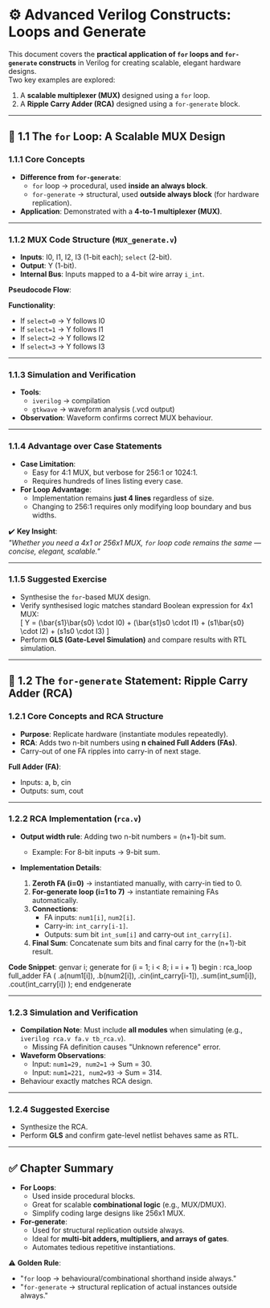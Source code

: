 # ⚙️ Advanced Verilog Constructs: Loops and Generate

This document covers the **practical application of `for` loops and `for-generate` constructs** in Verilog for creating scalable, elegant hardware designs.  
Two key examples are explored:  
1. A **scalable multiplexer (MUX)** designed using a `for` loop.  
2. A **Ripple Carry Adder (RCA)** designed using a `for-generate` block.  

---

## 📖 1.1 The `for` Loop: A Scalable MUX Design

### 1.1.1 Core Concepts
- **Difference from `for-generate`**:  
  - `for` loop → procedural, used **inside an always block**.  
  - `for-generate` → structural, used **outside always block** (for hardware replication).  
- **Application**: Demonstrated with a **4-to-1 multiplexer (MUX)**.  

---

### 1.1.2 MUX Code Structure (`MUX_generate.v`)
- **Inputs**: I0, I1, I2, I3 (1-bit each); `select` (2-bit).  
- **Output**: Y (1-bit).  
- **Internal Bus**: Inputs mapped to a 4-bit wire array `i_int`.  

**Pseudocode Flow**:

**Functionality**:  
- If `select=0` → Y follows I0  
- If `select=1` → Y follows I1  
- If `select=2` → Y follows I2  
- If `select=3` → Y follows I3  

---

### 1.1.3 Simulation and Verification
- **Tools**:  
  - `iverilog` → compilation  
  - `gtkwave` → waveform analysis (.vcd output)  
- **Observation**: Waveform confirms correct MUX behaviour.  

---

### 1.1.4 Advantage over Case Statements
- **Case Limitation**:  
  - Easy for 4:1 MUX, but verbose for 256:1 or 1024:1.  
  - Requires hundreds of lines listing every case.  
- **For Loop Advantage**:  
  - Implementation remains **just 4 lines** regardless of size.  
  - Changing to 256:1 requires only modifying loop boundary and bus widths.  

✔️ **Key Insight**:  
*"Whether you need a 4x1 or 256x1 MUX, `for` loop code remains the same — concise, elegant, scalable."*

---

### 1.1.5 Suggested Exercise
- Synthesise the `for`-based MUX design.  
- Verify synthesised logic matches standard Boolean expression for 4x1 MUX:  
  \[
  Y = (\bar{s1}\bar{s0} \cdot I0) + (\bar{s1}s0 \cdot I1) + (s1\bar{s0} \cdot I2) + (s1s0 \cdot I3)
  \]  
- Perform **GLS (Gate-Level Simulation)** and compare results with RTL simulation.  

---

## 📖 1.2 The `for-generate` Statement: Ripple Carry Adder (RCA)

### 1.2.1 Core Concepts and RCA Structure
- **Purpose**: Replicate hardware (instantiate modules repeatedly).  
- **RCA**: Adds two n-bit numbers using **n chained Full Adders (FAs)**.  
- Carry-out of one FA ripples into carry-in of next stage.  

**Full Adder (FA)**:  
- Inputs: a, b, cin  
- Outputs: sum, cout  

---

### 1.2.2 RCA Implementation (`rca.v`)
- **Output width rule**: Adding two n-bit numbers = (n+1)-bit sum.  
  - Example: For 8-bit inputs → 9-bit sum.  

- **Implementation Details**:  
  1. **Zeroth FA (i=0)** → instantiated manually, with carry-in tied to 0.  
  2. **For-generate loop (i=1 to 7)** → instantiate remaining FAs automatically.  
  3. **Connections**:  
     - FA inputs: `num1[i]`, `num2[i]`.  
     - Carry-in: `int_carry[i-1]`.  
     - Outputs: sum bit `int_sum[i]` and carry-out `int_carry[i]`.  
  4. **Final Sum**: Concatenate sum bits and final carry for the (n+1)-bit result.  

**Code Snippet**:
genvar i;
generate
for (i = 1; i < 8; i = i + 1) begin : rca_loop
full_adder FA (
.a(num1[i]), .b(num2[i]),
.cin(int_carry[i-1]),
.sum(int_sum[i]),
.cout(int_carry[i])
);
end
endgenerate

---

### 1.2.3 Simulation and Verification
- **Compilation Note**: Must include **all modules** when simulating (e.g., `iverilog rca.v fa.v tb_rca.v`).  
  - Missing FA definition causes "Unknown reference" error.  
- **Waveform Observations**:  
  - Input: `num1=29, num2=1` → Sum = 30.  
  - Input: `num1=221, num2=93` → Sum = 314.  
- Behaviour exactly matches RCA design.  

---

### 1.2.4 Suggested Exercise
- Synthesize the RCA.  
- Perform **GLS** and confirm gate-level netlist behaves same as RTL.  

---

## ✅ Chapter Summary

- **For Loops**:  
  - Used inside procedural blocks.  
  - Great for scalable **combinational logic** (e.g., MUX/DMUX).  
  - Simplify coding large designs like 256x1 MUX.  
- **For-generate**:  
  - Used for structural replication outside always.  
  - Ideal for **multi-bit adders, multipliers, and arrays of gates**.  
  - Automates tedious repetitive instantiations.  

⚠️ **Golden Rule**:  
- "`for` loop → behavioural/combinational shorthand inside always."  
- "`for-generate` → structural replication of actual instances outside always."  
